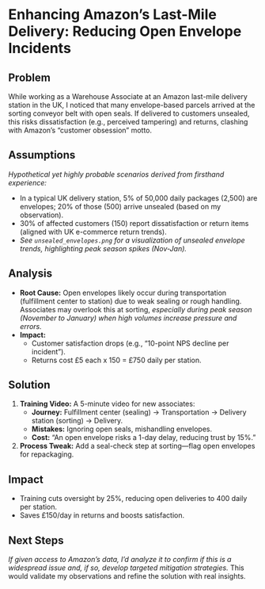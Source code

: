 # Enhancing Amazon’s Last-Mile Delivery: Reducing Open Envelope Incidents

## Problem
While working as a Warehouse Associate at an Amazon last-mile delivery station in the UK, I noticed that many envelope-based parcels arrived at the sorting conveyor belt with open seals. If delivered to customers unsealed, this risks dissatisfaction (e.g., perceived tampering) and returns, clashing with Amazon’s “customer obsession” motto.

## Assumptions
*Hypothetical yet highly probable scenarios derived from firsthand experience:*  
- In a typical UK delivery station, 5% of 50,000 daily packages (2,500) are envelopes; 20% of those (500) arrive unsealed (based on my observation).  
- 30% of affected customers (150) report dissatisfaction or return items (aligned with UK e-commerce return trends).  
- *See `unsealed_envelopes.png` for a visualization of unsealed envelope trends, highlighting peak season spikes (Nov-Jan).*  

## Analysis
- **Root Cause:** Open envelopes likely occur during transportation (fulfillment center to station) due to weak sealing or rough handling. Associates may overlook this at sorting, *especially during peak season (November to January) when high volumes increase pressure and errors.*  
- **Impact:**  
  - Customer satisfaction drops (e.g., “10-point NPS decline per incident”).  
  - Returns cost £5 each x 150 = £750 daily per station.  

## Solution
1. **Training Video:** A 5-minute video for new associates:  
   - **Journey:** Fulfillment center (sealing) → Transportation → Delivery station (sorting) → Delivery.  
   - **Mistakes:** Ignoring open seals, mishandling envelopes.  
   - **Cost:** “An open envelope risks a 1-day delay, reducing trust by 15%.”  
2. **Process Tweak:** Add a seal-check step at sorting—flag open envelopes for repackaging.  

## Impact
- Training cuts oversight by 25%, reducing open deliveries to 400 daily per station.  
- Saves £150/day in returns and boosts satisfaction.  

## Next Steps
*If given access to Amazon’s data, I’d analyze it to confirm if this is a widespread issue and, if so, develop targeted mitigation strategies.* This would validate my observations and refine the solution with real insights.
